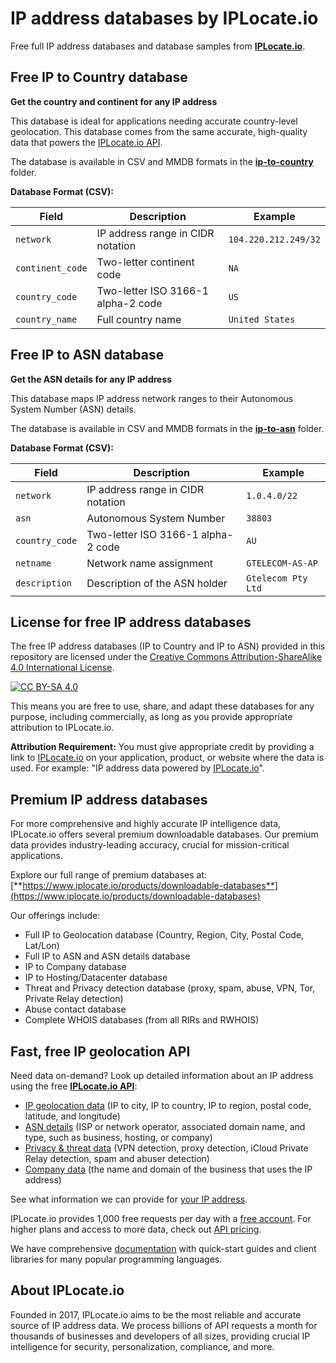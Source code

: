 # IP address databases by IPLocate.io

Free full IP address databases and database samples from [**IPLocate.io**](https://www.iplocate.io).

## Free IP to Country database

**Get the country and continent for any IP address**

This database is ideal for applications needing accurate country-level geolocation. This database comes from the same accurate, high-quality data that powers the [IPLocate.io API](https://www.iplocate.io/api).

The database is available in CSV and MMDB formats in the [**ip-to-country**](https://github.com/iplocate/ip-address-databases/tree/main/ip-to-country) folder.

**Database Format (CSV):**

| Field            | Description                        | Example              |
| ---------------- | ---------------------------------- | -------------------- |
| `network`        | IP address range in CIDR notation  | `104.220.212.249/32` |
| `continent_code` | Two-letter continent code          | `NA`                 |
| `country_code`   | Two-letter ISO 3166-1 alpha-2 code | `US`                 |
| `country_name`   | Full country name                  | `United States`      |

## Free IP to ASN database

**Get the ASN details for any IP address**

This database maps IP address network ranges to their Autonomous System Number (ASN) details.

The database is available in CSV and MMDB formats in the [**ip-to-asn**](https://github.com/iplocate/ip-address-databases/tree/main/ip-to-asn) folder.

**Database Format (CSV):**

| Field          | Description                        | Example            |
| -------------- | ---------------------------------- | ------------------ |
| `network`      | IP address range in CIDR notation  | `1.0.4.0/22`       |
| `asn`          | Autonomous System Number           | `38803`            |
| `country_code` | Two-letter ISO 3166-1 alpha-2 code | `AU`               |
| `netname`      | Network name assignment            | `GTELECOM-AS-AP`   |
| `description`  | Description of the ASN holder      | `Gtelecom Pty Ltd` |

## License for free IP address databases

The free IP address databases (IP to Country and IP to ASN) provided in this repository are licensed under the [Creative Commons Attribution-ShareAlike 4.0 International License](https://creativecommons.org/licenses/by-sa/4.0/).

[![CC BY-SA 4.0](https://licensebuttons.net/l/by-sa/4.0/88x31.png)](https://creativecommons.org/licenses/by-sa/4.0/)

This means you are free to use, share, and adapt these databases for any purpose, including commercially, as long as you provide appropriate attribution to IPLocate.io.

**Attribution Requirement:**
You must give appropriate credit by providing a link to [IPLocate.io](https://www.iplocate.io) on your application, product, or website where the data is used. For example: "IP address data powered by [IPLocate.io](https://www.iplocate.io)".

## Premium IP address databases

For more comprehensive and highly accurate IP intelligence data, IPLocate.io offers several premium downloadable databases. Our premium data provides industry-leading accuracy, crucial for mission-critical applications.

Explore our full range of premium databases at: [**https://www.iplocate.io/products/downloadable-databases**](https://www.iplocate.io/products/downloadable-databases)

Our offerings include:

- Full IP to Geolocation database (Country, Region, City, Postal Code, Lat/Lon)
- Full IP to ASN and ASN details database
- IP to Company database
- IP to Hosting/Datacenter database
- Threat and Privacy detection database (proxy, spam, abuse, VPN, Tor, Private Relay detection)
- Abuse contact database
- Complete WHOIS databases (from all RIRs and RWHOIS)

## Fast, free IP geolocation API

Need data on-demand? Look up detailed information about an IP address using the free [**IPLocate.io API**](https://www.iplocate.io):

- [IP geolocation data](https://www.iplocate.io/docs#data-base-data) (IP to city, IP to country, IP to region, postal code, latitude, and longitude)
- [ASN details](https://www.iplocate.io/docs#data-asn-data) (ISP or network operator, associated domain name, and type, such as business, hosting, or company)
- [Privacy & threat data](https://www.iplocate.io/docs#data-privacy-data) (VPN detection, proxy detection, iCloud Private Relay detection, spam and abuser detection)
- [Company data](https://www.iplocate.io/docs#data-company-data) (the name and domain of the business that uses the IP address)

See what information we can provide for [your IP address](https://www.iplocate.io/what-is-my-ip).

IPLocate.io provides 1,000 free requests per day with a [free account](https://iplocate.io/signup). For higher plans and access to more data, check out [API pricing](https://www.iplocate.io/pricing).

We have comprehensive [documentation](https://www.iplocate.io/docs) with quick-start guides and client libraries for many popular programming languages.

## About IPLocate.io

Founded in 2017, IPLocate.io aims to be the most reliable and accurate source of IP address data. We process billions of API requests a month for thousands of businesses and developers of all sizes, providing crucial IP intelligence for security, personalization, compliance, and more.
